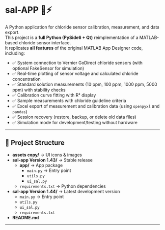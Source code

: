 # sal-APP 🧪⚡

A Python application for chloride sensor calibration, measurement, and data export.  
This project is a **full Python (PySide6 + Qt)** reimplementation of a MATLAB-based chloride sensor interface.  
It replicates **all features** of the original MATLAB App Designer code, including:

- ✅ System connection to Vernier GoDirect chloride sensors (with optional FakeSensor for simulation)  
- ✅ Real-time plotting of sensor voltage and calculated chloride concentration  
- ✅ Standard solution measurements (10 ppm, 100 ppm, 1000 ppm, 5000 ppm) with stability checks  
- ✅ Calibration curve fitting with R² display  
- ✅ Sample measurements with chloride guideline criteria  
- ✅ Excel export of measurement and calibration data (using `openpyxl` and `pandas`)  
- ✅ Session recovery (restore, backup, or delete old data files)  
- ✅ Simulation mode for development/testing without hardware  

---

## 📂 Project Structure

- **assets copy/** → UI icons & images  
- **sal-app Version 1.43/** → Stable release  
  - **app/** → App package  
    - `main.py` → Entry point  
    - `utils.py`  
    - `ui_sal.py`  
  - `requirements.txt` → Python dependencies  
- **sal-app Version 1.44/** → Latest development version  
  - `main.py` → Entry point  
  - `utils.py`  
  - `ui_sal.py`  
  - `requirements.txt`  
- **README.md**  

---
